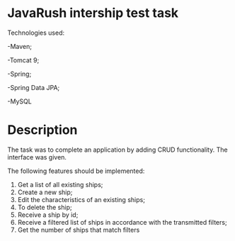 # JavaRush intership test task

Technologies used:

-Maven;

-Tomcat 9;

-Spring;

-Spring Data JPA;

-MySQL

# Description

The task was to complete an application by adding CRUD functionality. The interface was given. 

The following features should be implemented:
1. Get a list of all existing ships;
2. Create a new ship;
3. Edit the characteristics of an existing ships;
4. To delete the ship;
5. Receive a ship by id;
6. Receive a filtered list of ships in accordance with the transmitted
filters;
7. Get the number of ships that match filters
